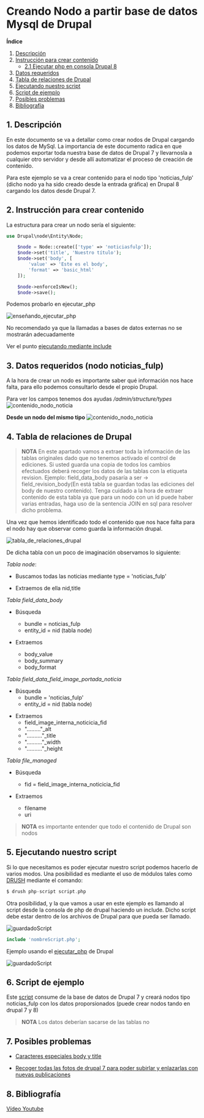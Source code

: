 # Creando Nodo a partir base de datos Mysql de Drupal

**Índice**

1. [ Descripción](#id1)
2. [ Instrucción para crear contenido](#id2)
    - [2.1 Ejecutar php en consola Drupal 8](#id2.1)
3. [ Datos requeridos](#id3)
4. [ Tabla de relaciones de Drupal](#id4)
5. [Ejecutando nuestro script](#id5)
6. [Script de ejemplo](#id6)
7. [Posibles problemas](#id7)
8. [Bibliografía](#id8)

## 1. Descripción <a name="id1"></a>

En este documento se va a detallar como crear nodos de Drupal cargando los datos de MySql. La importancia de este documento radica en que podemos exportar toda nuestra base de datos de Drupal 7 y llevarnosla a cualquier otro servidor y desde allí automatizar el proceso de creación de contenido.

Para este ejemplo se va a crear contenido para el nodo tipo 'noticias_fulp' (dicho nodo ya ha sido creado desde la entrada gráfica) en Drupal 8 cargando los datos desde Drupal 7.

## 2. Instrucción para crear contenido <a name="id2"></a>

La estructura para crear un nodo sería el siguiente:

```php
use Drupal\node\Entity\Node;

    $node = Node::create(['type' => 'noticiasfulp']);
    $node->set('title', 'Nuestro título');
    $node->set('body', [
        'value' => 'Este es el body',
        'format' => 'basic_html'
    ]);

    $node->enforceIsNew();
    $node->save();
```

Podemos probarlo en ejecutar_php <a name="id2.1"></a>


![enseñando_ejecutar_php](https://github.com/alejandroasc96/CreandoNodoApartirMysqlDrupal/blob/master/video/ejecutando_php.gif?raw=true)

No recomendado ya que la llamadas a bases de datos externas no se mostrarán adecuadamente

Ver el punto [ejecutando mediante include](#id5.1)

## 3. Datos requeridos (nodo noticias_fulp) <a name="id3"></a>

A la hora de crear un nodo es importante saber qué información nos hace falta, para ello podemos consultarlo desde el propio Drupal.

Para ver los campos tenemos dos ayudas
*/admin/structure/types*
![contenido_nodo_noticia](https://github.com/alejandroasc96/CreandoNodoApartirMysqlDrupal/blob/master/video/ver_los_campos.gif?raw=true)

**Desde un nodo del mismo tipo**
![contenido_nodo_noticia](https://github.com/alejandroasc96/CreandoNodoApartirMysqlDrupal/blob/master/video/ver_los_campos_desarrolo.gif?raw=true)

## 4. Tabla de relaciones de Drupal <a name="id4"></a>

>**NOTA** En este apartado vamos a extraer toda la información de las tablas originales dado que no tenemos activado el control de ediciones. Si usted guarda una copia de todos los cambios efectuados  deberá recoger los datos de las tablas con la etiqueta revision. Ejemplo: field_data_body pasaría a ser -> field_revision_body(En está tabla se guardan todas las ediciones del body de nuestro contenido).
 Tenga cuidado a la hora de extraer contenido de esta tabla ya que para un nodo con un id puede haber varias entradas, haga uso de la sentencia JOIN en sql para resolver dicho problema.

Una vez que hemos identificado todo el contenido que nos hace falta para el nodo hay que observar como guarda la información drupal.

![tabla_de_relaciones_drupal](https://github.com/alejandroasc96/CreandoNodoApartirMysqlDrupal/blob/master/images/drupal7-db-schema.png?raw=true)

De dicha tabla con un poco de imaginación observamos lo siguiente:

_Tabla node_:

- Buscamos todas las noticias mediante type = 'noticias_fulp'

- Extraemos de ella nid,title

_Tabla field_data_body_

- Búsqueda

  - bundle = noticias_fulp
  - entity_id = nid (tabla node)

- Extraemos
  - body_value
  - body_summary
  - body_format

_Tabla field_data_field_image_portada_noticia_

- Búsqueda
  - bundle = 'noticias_fulp'
  - entity_id = nid (tabla node)

* Extraemos 
    - field_image_interna_noticicia_fid 
    - "........."\_alt
    - ".........."\_title
    - ".........."\_width
    - ".........."\_height

_Tabla file_managed_

- Búsqueda

  - fid = field_image_interna_noticicia_fid

- Extraemos
  - filename
  - uri

> **NOTA** es importante entender que todo el contenido de Drupal son nodos


## 5. Ejecutando nuestro script <a name="id5"></a>

Si lo que necesitamos es poder ejecutar nuestro script podemos hacerlo de varios modos. Una posibilidad es mediante el uso de módulos tales como [DRUSH](https://www.drush.org/) mediante el comando:

```php
$ drush php-script script.php
```
<a name="id5.1"></a>
Otra posibilidad, y la que vamos a usar en este ejemplo es llamando al script desde la consola de php de drupal haciendo un include. Dicho script debe estar dentro de los archivos de Drupal para que pueda ser llamado. 

![guardadoScript](https://github.com/alejandroasc96/CreandoNodoApartirMysqlDrupal/blob/master/images/guardadoScript.PNG?raw=true)

```php
include 'nombreScript.php';
```
Ejemplo usando el [ejecutar_php](#id2.1) de Drupal

![guardadoScript](https://github.com/alejandroasc96/CreandoNodoApartirMysqlDrupal/blob/master/images/inlcudeConsolaDrupal.PNG?raw=true)
## 6. Script de ejemplo <a name="id6"></a>

Este [script](https://github.com/alejandroasc96/CreandoNodoApartirMysqlDrupal/blob/master/codigo.php) consume de la base de datos de Drupal 7 y creará nodos tipo noticias_fulp con los datos proporsionados (puede crear nodos tando en drupal 7 y 8)

>**NOTA** Los datos deberían sacarse de las tablas no
## 7. Posibles problemas <a name="id7"></a>

* [Caracteres especiales body y title](https://github.com/alejandroasc96/CreandoNodoApartirMysqlDrupal/blob/master/OtrosDocu/CaracteresEspeciales.md)

* [Recoger todas las fotos de drupal 7 para poder subirlar y enlazarlas con nuevas publicaciones](https://github.com/alejandroasc96/CreandoNodoApartirMysqlDrupal/blob/master/OtrosDocu/RecorrerYGuardarFotosDrupal7.md)


## 8. Bibliografía <a name="id8"></a>

[Vídeo Youtube](https://www.youtube.com/watch?v=BhH34McCoB0)